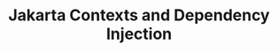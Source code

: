 ---
title: "Jakarta Contexts and Dependency Injection"
summary: "Jakarta Contexts and Dependency Injection defines a powerful set of complementary services that help to improve the structure of application code."
#<!--.................0123456789.123456789.123456789.123456789.123456789.123456789-->
summary_sixty_char: "Declarative dependency injection and supporting services"
project_id: "ee4j.cdi"
---